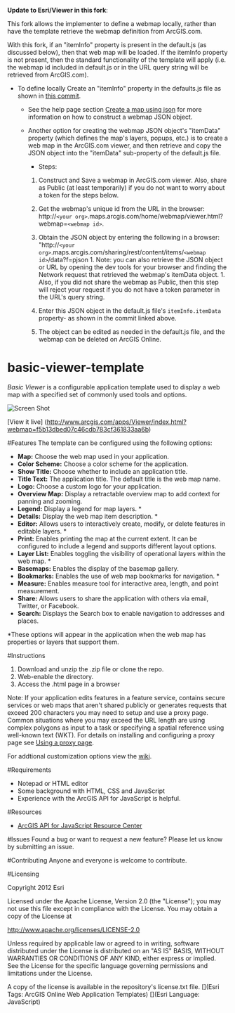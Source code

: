 **Update to Esri/Viewer in this fork**:

This fork allows the implementer to define a webmap locally, rather than have the template retrieve the webmap definition from ArcGIS.com.

With this fork, if an "itemInfo" property is present in the default.js (as discussed below), then that web map will be loaded. If the itemInfo property is not present, then the standard functionality of the template will apply (i.e. the webmap id included in default.js or in the URL query string will be retrieved from ArcGIS.com).

* To define locally
Create an "itemInfo" property in the defaults.js file as shown in [this commit](https://github.com/jsomerville/Viewer/commit/476da3aaade082109c87496233f324d5acbef72f).

  * See the help page section
[Create a map using json](https://developers.arcgis.com/javascript/jshelp/intro_webmap.html) for more information on how to construct a webmap JSON object.

  * Another option
for creating the webmap JSON object's "itemData" property (which defines the map's layers, popups, etc.) is to create a web map in the ArcGIS.com viewer, and then retrieve and copy the JSON object into the "itemData" sub-property of the default.js file.

      * Steps:
    
      1. Construct and Save a webmap in ArcGIS.com viewer. Also, share as Public (at least temporarily) if you do not want to worry about a token for the steps below.
      1. Get the webmap's unique id from the URL in the browser: http://`<your org>`.maps.arcgis.com/home/webmap/viewer.html?webmap=`<webmap id>`.
      1. Obtain the JSON object by entering the following in a browser: "http://`<your org>`.maps.arcgis.com/sharing/rest/content/items/`<webmap id>`/data?f=pjson
        1. Note: you can also retrieve the JSON object or URL by opening the dev tools for your browser and finding the Network request that retrieved the webmap's itemData object.
        1. Also, if you did not share the webmap as Public, then this step will reject your request if you do not have a token parameter in the URL's query string.

      1. Enter this JSON object in the default.js file's `itemInfo.itemData` property- as shown in the commit linked above.
      1. The object can be edited as needed in the default.js file, and the webmap can be deleted on ArcGIS Online.



basic-viewer-template
=====================
*Basic Viewer*  is a configurable application template used to display a web map with a specified set of commonly used tools and options.

![Screen Shot](https://dl.dropboxusercontent.com/u/24627279/screenshots/Viewer_screenshot.png)

[View it live] (http://www.arcgis.com/apps/Viewer/index.html?webmap=f5b13dbed07c46cdb783cf361833aa6b)

#Features
The template can be configured using the following options:

- **Map:** Choose the web map used in your application.
- **Color Scheme:** Choose a color scheme for the application.
- **Show Title:** Choose whether to include an application title. 
- **Title Text:** The application title. The default title is the web map name.
- **Logo:** Choose a custom logo for your application.
- **Overview Map:** Display a retractable overview map to add context for panning and zooming.
- **Legend:** Display a legend for map layers. *
- **Details:** Display the web map item description. *
- **Editor:** Allows users to interactively create, modify, or delete features in editable layers. *
- **Print:** Enables printing the map at the current extent. It can be configured to include a legend and supports different layout options.
- **Layer List:** Enables toggling the visibility of operational layers within the web map. *
- **Basemaps:** Enables the display of the basemap gallery. 
- **Bookmarks:** Enables the use of web map bookmarks for navigation. *
- **Measure:** Enables measure tool for interactive area, length, and point measurement.
- **Share:** Allows users to share the application with others via email, Twitter, or Facebook.
- **Search:** Displays the Search box to enable navigation to addresses and places. 


*These options will appear in the application when the web map has properties or layers that support them.



#Instructions

1. Download and unzip the .zip file or clone the repo.
2. Web-enable the directory. 
3. Access the .html page in a browser

Note: If your application edits features in a feature service, contains secure services or web maps that aren't shared publicly or generates requests that exceed 200 characters you may need to setup and use a proxy page. Common situations where you may exceed the URL length are using complex polygons as input to a task or specifying a spatial reference using well-known text (WKT). For details on installing and configuring a proxy page see [Using a proxy page](https://developers.arcgis.com/javascript/jshelp/ags_proxy.html).

For addtional customization options view the [wiki](https://github.com/Esri/basic-viewer-template/wiki). 

#Requirements

- Notepad or HTML editor
- Some background with HTML, CSS and JavaScript
- Experience with the ArcGIS API for JavaScript is helpful. 

#Resources

- [ArcGIS API for JavaScript Resource Center](http://help.arcgis.com/en/webapi/javascript/arcgis/index.html)

#Issues
Found a bug or want to request a new feature? Please let us know by submitting an issue. 

#Contributing
Anyone and everyone is welcome to contribute. 

#Licensing 

Copyright 2012 Esri

Licensed under the Apache License, Version 2.0 (the "License"); you may not use this file except in compliance with the License. You may obtain a copy of the License at

http://www.apache.org/licenses/LICENSE-2.0

Unless required by applicable law or agreed to in writing, software distributed under the License is distributed on an "AS IS" BASIS, WITHOUT WARRANTIES OR CONDITIONS OF ANY KIND, either express or implied. See the License for the specific language governing permissions and limitations under the License.

A copy of the license is available in the repository's license.txt file.
[](Esri Tags: ArcGIS Online Web Application Templates) 
[](Esri Language: JavaScript)
